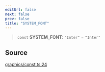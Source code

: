 ```yaml
---
editUrl: false
next: false
prev: false
title: "SYSTEM_FONT"
---
```


> `const` **SYSTEM\_FONT**: `"Inter"` = `"Inter"`

## Source

[graphics/const.ts:24](https://github.com/dgmjs/dgmjs/blob/6298c851d69b83f472385d1ebb3c937ddb56985d/packages/core/src/graphics/const.ts#L24)
